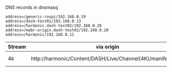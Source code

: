 DNS records in dnsmasq
```
address=/generic-raspi/192.168.0.19
address=/dash-test01/192.168.0.13
address=/harmonic.dash-test02/192.168.0.20
address=/mabr-origin.dash-test02/192.168.0.20
address=/harmonic/192.168.0.11
```


| Stream | via origin | via CDN | via m2u |
|---|---|---|---|
|4k |http://harmonic/Content/DASH/Live/Channel(4K)/manifest.mpd|http://harmonic.dash-test02/Content/DASH/Live/Channel(4K)/manifest.mpd|http://generic-raspi/Content/DASH/Live/Channel(4K)/manifest.mpd|
